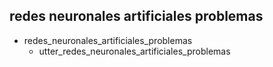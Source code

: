 ## redes neuronales artificiales problemas
* redes_neuronales_artificiales_problemas
    - utter_redes_neuronales_artificiales_problemas   <!-- predicted: utter_goodbye -->


